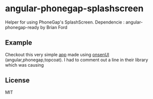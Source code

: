 # angular-phonegap-splashscreen
Helper for using PhoneGap's SplashScreen. Dependencie : angular-phonegap-ready by Brian Ford

## Example 
Checkout this very simple [app]() made using [onsenUI](http://onsenui.io/) (angular,phonegap,topcoat). I had to comment out a line in their library which was causing

## License
MIT
